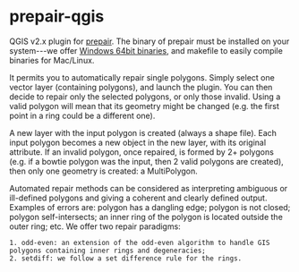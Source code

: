 prepair-qgis
============

QGIS v2.x plugin for [prepair](https://github.com/tudelft-gist/prepair). The binary of prepair must be installed on your system---we offer [Windows 64bit binaries](https://github.com/tudelft-gist/prepair/releases), and makefile to easily compile binaries for Mac/Linux.

It permits you to automatically repair single polygons. Simply select one vector layer (containing polygons), and launch the plugin. You can then decide to repair only the selected polygons, or only those invalid. Using a valid polygon will mean that its geometry might be changed (e.g. the first point in a ring could be a different one).

A new layer with the input polygon is created (always a shape file). Each input polygon becomes a new object in the new layer, with its original attribute. If an invalid polygon, once repaired, is formed by 2+ polygons (e.g. if a bowtie polygon was the input, then 2 valid polygons are created), then only one geometry is created: a MultiPolygon.

Automated repair methods can be considered as interpreting ambiguous or ill-defined polygons and giving a coherent and clearly defined output. Examples of errors are: polygon has a dangling edge; polygon is not closed; polygon self-intersects; an inner ring of the polygon is located outside the outer ring; etc. We offer two repair paradigms:

	1. odd-even: an extension of the odd-even algorithm to handle GIS polygons containing inner rings and degeneracies; 
    2. setdiff: we follow a set difference rule for the rings.





